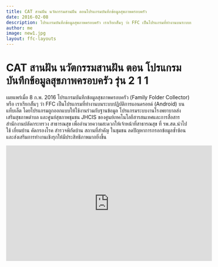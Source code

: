 ```yaml
---
title: CAT สานฝัน นวัตกรรมสานฝัน ตอนโปรแกรมบันทึกข้อมูลสุขภาพครอบครัว
date: 2016-02-08 
description: โปรแกรมบันทึกข้อมูลสุขภาพครอบครัว เราเรียกส้ันๆ ว่า FFC เป็นโปรแกรมที่ทำงานบนระบบปฏิบัติการแอนดรอยด
author: me
image: new1.jpg
layout: ffc-layouts
---
```


# CAT สานฝัน นวัตกรรมสานฝัน ตอน โปรแกรมบันทึกข้อมูลสุขภาพครอบครัว รุ่น 2 1 1


เผยแพร่เมื่อ 8 ก.พ. 2016
โปรแกรมบันทึกข้อมูลสุขภาพครอบครัว (Family Folder Collector) หรือ เราเรียกส้ันๆ ว่า FFC เป็นโปรแกรมที่ทำงานบนระบบปฏิบัติการแอนดรอยด์ (Android) บนแท็บเล็ต โดยโปรแกรมถูกออกแบบให้ใช้งานร่วมกับฐานข้อมูล โปรแกรมระบบงานโรงพยาบาลส่งเสริมสุขภาพตำบล และศูนย์สุขภาพชุมชน JHCIS ของศูนย์เทคโนโลยีสารสนเทศและการสื่อสาร สำนักงานปลัดกระทรวง สาธารณสุข เพื่ออำนวยความสะดวกให้เจ้าหน้าที่สาธารณสุข ที่ รพ.สต.นำไปใช้ เยี่ยมบ้าน คัดกรองโรค สำรวจพิกัดบ้าน สถานที่สำคัญ ในชุมชน ลดปัญหาการกรอกข้อมูลซ้ำซ้อน และส่งเสริมการทำงานเชิงรุกให้มีประสิทธิภาพมากยิ่งขึ้น

<div class="center">
<iframe width="560" height="315" src="https://www.youtube.com/embed/DJceyu3Bg6c" frameborder="0" allowfullscreen></iframe>
</div>
